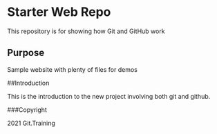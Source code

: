 # Starter Web Repo

This repository is for showing how Git and GitHub work

## Purpose

Sample website with plenty of files for demos

##Introduction

This is the introduction to the new project involving both git and github.

###Copyright 

2021 Git.Training